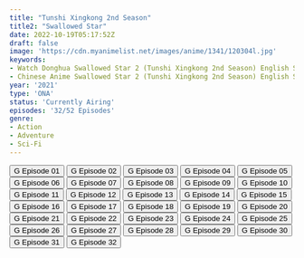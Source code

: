 ```yaml
---
title: "Tunshi Xingkong 2nd Season"
title2: "Swallowed Star"
date: 2022-10-19T05:17:52Z
draft: false
image: 'https://cdn.myanimelist.net/images/anime/1341/120304l.jpg'
keywords:
- Watch Donghua Swallowed Star 2 (Tunshi Xingkong 2nd Season) English Sub
- Chinese Anime Swallowed Star 2 (Tunshi Xingkong 2nd Season) English Sub
year: '2021'
type: 'ONA'
status: 'Currently Airing'
episodes: '32/52 Episodes'
genre:
- Action
- Adventure
- Sci-Fi
---
```


<div class="d-g gg-5 gtc-r ai-c">
<button onclick="window.open('?gog=tunshi-xingkong-2nd-season-episode-1','_blank')">G Episode 01</button>
<button onclick="window.open('?gog=tunshi-xingkong-2nd-season-episode-2','_blank')">G Episode 02</button>
<button onclick="window.open('?gog=tunshi-xingkong-2nd-season-episode-3','_blank')">G Episode 03</button>
<button onclick="window.open('?gog=tunshi-xingkong-2nd-season-episode-4','_blank')">G Episode 04</button>
<button onclick="window.open('?gog=tunshi-xingkong-2nd-season-episode-5','_blank')">G Episode 05</button>
<button onclick="window.open('?gog=tunshi-xingkong-2nd-season-episode-6','_blank')">G Episode 06</button>
<button onclick="window.open('?gog=tunshi-xingkong-2nd-season-episode-7','_blank')">G Episode 07</button>
<button onclick="window.open('?gog=tunshi-xingkong-2nd-season-episode-8','_blank')">G Episode 08</button>
<button onclick="window.open('?gog=tunshi-xingkong-2nd-season-episode-9','_blank')">G Episode 09</button>
<button onclick="window.open('?gog=tunshi-xingkong-2nd-season-episode-10','_blank')">G Episode 10</button>
<button onclick="window.open('?gog=tunshi-xingkong-2nd-season-episode-11','_blank')">G Episode 11</button>
<button onclick="window.open('?gog=tunshi-xingkong-2nd-season-episode-12','_blank')">G Episode 12</button>
<button onclick="window.open('?gog=tunshi-xingkong-2nd-season-episode-13','_blank')">G Episode 13</button>
<button onclick="window.open('?gog=tunshi-xingkong-2nd-season-episode-14','_blank')">G Episode 14</button>
<button onclick="window.open('?gog=tunshi-xingkong-2nd-season-episode-15','_blank')">G Episode 15</button>
<button onclick="window.open('?gog=tunshi-xingkong-2nd-season-episode-16','_blank')">G Episode 16</button>
<button onclick="window.open('?gog=tunshi-xingkong-2nd-season-episode-17','_blank')">G Episode 17</button>
<button onclick="window.open('?gog=tunshi-xingkong-2nd-season-episode-18','_blank')">G Episode 18</button>
<button onclick="window.open('?gog=tunshi-xingkong-2nd-season-episode-19','_blank')">G Episode 19</button>
<button onclick="window.open('?gog=tunshi-xingkong-2nd-season-episode-20','_blank')">G Episode 20</button>
<button onclick="window.open('?gog=tunshi-xingkong-2nd-season-episode-21','_blank')">G Episode 21</button>
<button onclick="window.open('?gog=tunshi-xingkong-2nd-season-episode-22','_blank')">G Episode 22</button>
<button onclick="window.open('?gog=tunshi-xingkong-2nd-season-episode-23','_blank')">G Episode 23</button>
<button onclick="window.open('?gog=tunshi-xingkong-2nd-season-episode-24','_blank')">G Episode 24</button>
<button onclick="window.open('?gog=tunshi-xingkong-2nd-season-episode-25','_blank')">G Episode 25</button>
<button onclick="window.open('?gog=tunshi-xingkong-2nd-season-episode-26','_blank')">G Episode 26</button>
<button onclick="window.open('?gog=tunshi-xingkong-2nd-season-episode-27','_blank')">G Episode 27</button>
<button onclick="window.open('?gog=tunshi-xingkong-2nd-season-episode-28','_blank')">G Episode 28</button>
<button onclick="window.open('?gog=tunshi-xingkong-2nd-season-episode-29','_blank')">G Episode 29</button>
<button onclick="window.open('?gog=tunshi-xingkong-2nd-season-episode-30','_blank')">G Episode 30</button>
<button onclick="window.open('?gog=tunshi-xingkong-2nd-season-episode-31','_blank')">G Episode 31</button>
<button onclick="window.open('?luc=wallowed-star-season-2-episode-58-32-subtitle','_blank')">G Episode 32</button>
</div>